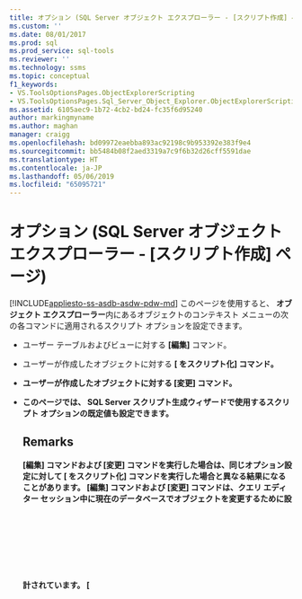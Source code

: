 ```yaml
---
title: オプション (SQL Server オブジェクト エクスプローラー - [スクリプト作成] ページ) | Microsoft Docs
ms.custom: ''
ms.date: 08/01/2017
ms.prod: sql
ms.prod_service: sql-tools
ms.reviewer: ''
ms.technology: ssms
ms.topic: conceptual
f1_keywords:
- VS.ToolsOptionsPages.ObjectExplorerScripting
- VS.ToolsOptionsPages.Sql_Server_Object_Explorer.ObjectExplorerScripting
ms.assetid: 6105aec9-1b72-4cb2-bd24-fc35f6d95240
author: markingmyname
ms.author: maghan
manager: craigg
ms.openlocfilehash: bd09972eaebba893ac92198c9b953392e383f9e4
ms.sourcegitcommit: bb5484b08f2aed3319a7c9f6b32d26cff5591dae
ms.translationtype: HT
ms.contentlocale: ja-JP
ms.lasthandoff: 05/06/2019
ms.locfileid: "65095721"
---
```

# <a name="options-sql-server-object-explorer---scripting-page"></a>オプション (SQL Server オブジェクト エクスプローラー - [スクリプト作成] ページ)
[!INCLUDE[appliesto-ss-asdb-asdw-pdw-md](../../includes/appliesto-ss-asdb-asdw-pdw-md.md)]
このページを使用すると、 **オブジェクト エクスプローラー**内にあるオブジェクトのコンテキスト メニューの次の各コマンドに適用されるスクリプト オプションを設定できます。  
  
-   ユーザー テーブルおよびビューに対する **[編集]** コマンド。  
  
-   ユーザーが作成したオブジェクトに対する **[<object> をスクリプト化]** コマンド。  
  
-   ユーザーが作成したオブジェクトに対する **[変更]** コマンド。  
  
-   このページでは、 **SQL Server スクリプト生成ウィザード**で使用するスクリプト オプションの既定値も設定できます。  
  
## <a name="remarks"></a>Remarks  
**[編集]** コマンドおよび **[変更]** コマンドを実行した場合は、同じオプション設定に対して **[<object> をスクリプト化]** コマンドを実行した場合と異なる結果になることがあります。 **[編集]** コマンドおよび **[変更]** コマンドは、クエリ エディター セッション中に現在のデータベースでオブジェクトを変更するために設計されています。 **[<object> をスクリプト化]** コマンドは、後でオブジェクトの作成に使用できるスクリプトを生成するために設計されています。  
  
## <a name="options"></a>オプション  
スクリプト オプションを指定するには、各オプションの右にあるリストから、いずれかの設定を選択します。  
  
### <a name="general-scripting-options"></a>全般スクリプト作成オプション  
**[各ステートメントを区切る]**  
バッチ区切り記号を使用して、個々の [!INCLUDE[tsql](../../includes/tsql-md.md)] ステートメントを区切ります。 **クエリ エディター**の既定のバッチ区切り記号を変更するには、 **[ツール]**/**[オプション]**/**[クエリ実行]**/**[SQL Server]**/**[全般]**/**[バッチ区切り記号]** の順に選択します。 既定値は False です。 詳細については、「 [GO (Transact-SQL)](https://msdn.microsoft.com/b2ca6791-3a07-4209-ba8e-2248a92dd738)」を参照してください。  
  
**[説明用ヘッダーを含める]**  
スクリプトをオブジェクトごとのセクションに分割し、説明用のコメントを追加します。 既定値は True です。 詳細については、「 [/*...*/ (コメント) (Transact-SQL)](https://msdn.microsoft.com/4d9ab1b2-4bbb-4c16-beb1-cafc1af7417c)」を参照してください。  
  
**[Include enabling vardecimal compression]\(vardecimal 圧縮の有効化を含める\)**  
vardecimal ストレージ オプションを含めます。 既定値は False です。 詳細については、「[sp_db_vardecimal_storage_format (Transact-SQL)](https://msdn.microsoft.com/9920b2f7-b802-4003-913c-978c17ae4542)」を参照してください。  
  
**[変更の追跡のスクリプトを作成]**  
変更の追跡の情報をスクリプトに含めます。  
  
**[フルテキスト カタログのスクリプトを作成]**  
フルテキスト カタログのスクリプトを含めます。 既定値は False です。 詳細については、「 [CREATE FULLTEXT CATALOG (Transact-SQL)](https://msdn.microsoft.com/d7a8bd93-e2d7-4a40-82ef-39069e65523b)」を参照してください。  
  
**[USE のスクリプトを作成] <database>**  
スクリプトに USE &lt;データベース&gt; ステートメントを追加することにより、現在の **オブジェクト エクスプローラー** データベースのコンテキストでデータベース オブジェクトを作成します。 スクリプトが別のデータベースで使用される可能性がある場合は、False を選択して除外します。 既定値は True です。 詳細については、「 [USE (Transact-SQL)](https://msdn.microsoft.com/c05acac8-c063-4770-8e36-d7f71d500b10)」を参照してください。  
  
### <a name="object-scripting-options"></a>オブジェクト スクリプト作成オプション  

**[オブジェクトの有無を確認する]** 指定された名前のオブジェクトが削除または変更される前に存在していたこと、または指定された名前のオブジェクトが作成前に存在していないことを確認します。 詳細については、「 [IF...ELSE (Transact-SQL)](https://msdn.microsoft.com/676c881f-dee1-417a-bc51-55da62398e81) 」と「 [EXISTS (Transact-SQL)](https://msdn.microsoft.com/b6510a65-ac38-4296-a3d5-640db0c27631)」を参照してください。

**[依存オブジェクトのスクリプトを生成する]**  
選択したオブジェクトのスクリプトを実行する際に必要な追加オブジェクトのスクリプトを生成します。 既定値は False です。  
  
**[オブジェクト名を修飾するスキーマ]**  
オブジェクト名をオブジェクト スキーマで修飾します。 既定値は False です。 詳細については、「 [データベース スキーマの作成](../../relational-databases/security/authentication-access/create-a-database-schema.md)」を参照してください。  

**[データ圧縮オプションのスクリプトを作成]** データ圧縮オプションをスクリプトに含めます。 既定値は False です。

**[拡張プロパティのスクリプトを作成]**  
オブジェクトに拡張プロパティが含まれている場合、それらの拡張プロパティをスクリプトに追加します。 既定値は False です。 詳細については、「 [sp_addextendedproperty (Transact-SQL)](https://msdn.microsoft.com/565483ea-875b-4133-b327-d0006d2d7b4c)」を参照してください。  
  
**[所有者のスクリプトを作成]**  
生成されたスクリプトに所有者を含めます。 既定値は False です。  
  
**[権限のスクリプトを作成]**  
データベース オブジェクトに対する権限をスクリプトに含めます。 既定値は True です。 詳細については、「 [アクセス許可](../../relational-databases/security/permissions-database-engine.md)」を参照してください。  
  
### <a name="tableview-options"></a>テーブル/ビュー オプション  
次のオプションは、テーブルまたはビューのスクリプトのみに適用されます。  
  
**[ユーザー定義データ型から基本データ型に変換します]**  
ユーザー定義データ型を元の基本型に変換します。 スクリプトを実行するデータベースに、ソース データベースのユーザー定義データ型が存在しない場合は、True を使用します。 ユーザー定義データ型を保持する場合は、False を使用します。 既定値は False です。 詳細については、「 [CREATE TYPE (Transact-SQL)](https://msdn.microsoft.com/2202236b-e09f-40a1-bbc7-b8cff7488905)」を参照してください。  
  
**[SET ANSI PADDING コマンドを生成する]**  
各 CREATE TABLE ステートメントの前後に SET ANSI_PADDING ステートメントを追加します。 既定値は True です。 詳細については、「 [SET ANSI_PADDING (Transact-SQL)](https://msdn.microsoft.com/92bd29a3-9beb-410e-b7e0-7bc1dc1ae6d0)」を参照してください。  
  
**[照合順序を含める]**  
列定義に照合順序を含めます。 既定値は True です。 詳細については、「 [Collation and Unicode Support](../../relational-databases/collations/collation-and-unicode-support.md)」を参照してください。  
  
**[IDENTITY プロパティを含める]**  
IDENTITY シードおよび IDENTITY インクリメントの定義を含めます。 既定値は True です。 詳細については、「 [IDENTITY (プロパティ) (Transact-SQL)](https://msdn.microsoft.com/8429134f-c821-4033-a07c-f782a48d501c)」を参照してください。  
  
**[外部キー参照を修飾するスキーマ]**  
FOREIGN KEY 制約のテーブル参照にスキーマ名を追加します。 既定値は True です。  
  
**[バインドされた既定値およびルールのスクリプトを作成]**  
バインド ストアド プロシージャ **sp_bindefault** および **sp_bindrule** の呼び出しを含めます。 既定値は True です。 詳細については、「 [sp_bindefault (Transact-SQL)](https://msdn.microsoft.com/3da70c10-68d0-4c16-94a5-9e84c4a520f6) 」と「 [sp_bindrule (Transact-SQL)](https://msdn.microsoft.com/2606073e-c52f-498d-a923-5026b9d97e67)」を参照してください。  
  
**[CHECK 制約のスクリプトを作成]**  
スクリプトに [CHECK 制約](../../relational-databases/tables/unique-constraints-and-check-constraints.md) を追加します。 既定値は True です。  
  
**[既定のスクリプトを作成]**  
スクリプトに列の既定値を含めます。 既定値は False です。 詳細については、「 [CREATE DEFAULT (Transact-SQL)](https://msdn.microsoft.com/08475db4-7d90-486a-814c-01a99d783d41)」を参照してください。  
  
**[ファイル グループのスクリプトを作成]**  
テーブル定義で ON 句にファイル グループを指定します。 既定値は False です。 詳細については、「 [CREATE TABLE (Transact-SQL)](https://msdn.microsoft.com/1e068443-b9ea-486a-804f-ce7b6e048e8b)」を参照してください。  
  
**[外部キーのスクリプトを作成]**  
スクリプトに [FOREIGN KEY 制約](../../relational-databases/tables/primary-and-foreign-key-constraints.md) を含めます。 既定値は False です。  
  
**[フルテキスト インデックスのスクリプトを作成]**  
スクリプトにフルテキスト インデックスを含めます。 既定値は False です。 詳細については、「 [CREATE FULLTEXT INDEX (Transact-SQL)](https://msdn.microsoft.com/8b80390f-5f8b-4e66-9bcc-cabd653c19fd)」を参照してください。  
  
**[インデックスのスクリプトを作成]**  
スクリプトにクラスター化、非クラスター化、および XML インデックスを含めます。 既定値は True です。 詳細については、「 [CREATE INDEX (Transact-SQL)](https://msdn.microsoft.com/d2297805-412b-47b5-aeeb-53388349a5b9)」を参照してください。  
  
**[パーティション構成のスクリプトを作成]**  
スクリプトにテーブル パーティション分割構成を含めます。 既定値は False です。 詳細については、「 [CREATE PARTITION SCHEME (Transact-SQL)](https://msdn.microsoft.com/5b21c53a-b4f4-4988-89a2-801f512126e4)」を参照してください。  
  
**[主キーのスクリプトを作成]**  
スクリプトに [PRIMARY KEY 制約](../../relational-databases/tables/primary-and-foreign-key-constraints.md) を含めます。 既定値は True です。  
  
**[統計のスクリプトを作成]**  
スクリプトにユーザー定義統計を含めます。 既定値は False です。 詳細については、「 [CREATE STATISTICS (Transact-SQL)](https://msdn.microsoft.com/b23e2f6b-076c-4e6d-9281-764bdb616ad2)」をご覧ください。  
  
**[トリガーのスクリプトを作成]**  
スクリプトにトリガーを含めます。 既定値は False です。 詳細については、「 [CREATE TRIGGER (Transact-SQL)](https://msdn.microsoft.com/edeced03-decd-44c3-8c74-2c02f801d3e7)」をご覧ください。  
  
**[一意キーのスクリプトを作成]**  
スクリプトに [UNIQUE 制約と CHECK 制約](../../relational-databases/tables/unique-constraints-and-check-constraints.md) を含めます。 既定値は False です。  
  
**[ビュー列のスクリプトを作成]**  
ビュー ヘッダーにビュー列を宣言します。 既定値は False です。 詳細については、「 [CREATE VIEW (Transact-SQL)](https://msdn.microsoft.com/aecc2f73-2ab5-4db9-b1e6-2f9e3c601fb9)」を参照してください。  
  
**[Include dri system names]\(dri システム名を含める\)**  
宣言参照整合性を適用するために、システムによって生成される制約名を含めます。 既定値は False です。 詳細については、「 [REFERENTIAL_CONSTRAINTS (Transact-SQL)](https://msdn.microsoft.com/5d358f18-0a85-4b55-af4b-98d5f4cd1020)」を参照してください。  
  
### <a name="version-options"></a>バージョン オプション

**[スクリプト設定をソースに一致させる]** ターゲット バージョンが有効な場合、生成されたスクリプトのエンジン エディションとエンジンの種類が、スクリプト化されるオブジェクトのサーバーの値に設定されます。 これにより他のバージョンのオプションが無効化 (無視) されます。 

**[データベース エンジン エディションのスクリプト]** 生成されたスクリプトは、指定した[エンジン エディション](https://msdn.microsoft.com/library/microsoft.sqlserver.management.smo.edition.aspx)のターゲットになります。

**[データベース エンジンの種類に対応したスクリプト]** 生成されたスクリプトは、指定した[データベース エンジンの種類](https://msdn.microsoft.com/library/microsoft.sqlserver.management.common.databaseenginetype.aspx)のターゲットになります。

**[サーバーのバージョン互換のスクリプト]**  
生成されたスクリプトは、[!INCLUDE[ssNoVersion](../../includes/ssnoversion-md.md)] の指定したバージョンのターゲットになります。 [!INCLUDE[ssCurrent](../../includes/sscurrent-md.md)] の新機能のスクリプトを以前のバージョン用に生成することはできません。 [!INCLUDE[ssCurrent](../../includes/sscurrent-md.md)] 用に作成したスクリプトには、以前のバージョンの [!INCLUDE[ssNoVersion](../../includes/ssnoversion-md.md)]で動作しているサーバーや、以前の [データベース互換性レベルの設定](../../t-sql/statements/alter-database-transact-sql-compatibility-level.md)が適用されているデータベースに対して実行できないものもあります。  

## <a name="see-also"></a>参照  
[スクリプトの生成 (SQL Server Management Studio)](https://msdn.microsoft.com/9711c617-3c68-4e5a-aea3-befc64d51524)  
  
